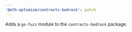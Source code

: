 ```yaml
---
'@eth-optimism/contracts-bedrock': patch
---
```


Adds a `go-fuzz` module to the `contracts-bedrock` package.
